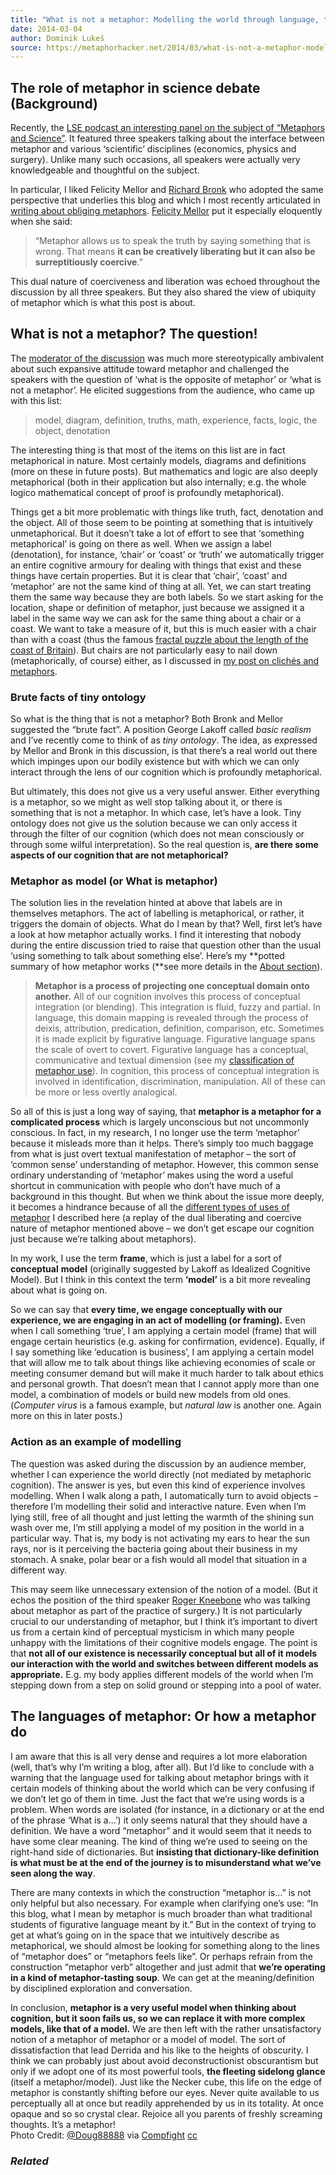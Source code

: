 ```yaml
---
title: "What is not a metaphor: Modelling the world through language, thought, science, or action"
date: 2014-03-04
author: Dominik Lukeš
source: https://metaphorhacker.net/2014/03/what-is-not-a-metaphor-modelling-the-world-through-language-thought-science-or-action
---
```


The role of metaphor in science debate (Background)
---------------------------------------------------

Recently, the [LSE podcast an interesting panel on the subject of “Metaphors and Science”](http://www.lse.ac.uk/newsAndMedia/videoAndAudio/channels/publicLecturesAndEvents/player.aspx?id=2289). It featured three speakers talking about the interface between metaphor and various ‘scientific’ disciplines (economics, physics and surgery). Unlike many such occasions, all speakers were actually very knowledgeable and thoughtful on the subject.

In particular, I liked Felicity Mellor and [Richard Bronk](http://www.lse.ac.uk/researchAndexpertise/experts/profile.aspx?KeyValue=r.bronk%40lse.ac.uk) who adopted the same perspective that underlies this blog and which I most recently articulated in [writing about obliging metaphors](http://metaphorhacker.net/2013/10/pervasiveness-of-oblidging-metaphors-in-thought-and-deed). [Felicity Mellor](http://www.imperial.ac.uk/AP/faces/pages/read/Home.jsp?person=f.mellor&_adf.ctrl-state=g30lcwtcs_3&_afrRedirect=1604205418236000) put it especially eloquently when she said:

> “Metaphor allows us to speak the truth by saying something that is wrong. That means **it can be creatively liberating but it can also be surreptitiously coercive**.”

This dual nature of coerciveness and liberation was echoed throughout the discussion by all three speakers. But they also shared the view of ubiquity of metaphor which is what this post is about.

What is not a metaphor? The question!
-------------------------------------

The [moderator of the discussion](https://twitter.com/bnglaser) was much more stereotypically ambivalent about such expansive attitude toward metaphor and challenged the speakers with the question of ‘what is the opposite of metaphor’ or ‘what is not a metaphor’. He elicited suggestions from the audience, who came up with this list:

> model, diagram, definition, truths, math, experience, facts, logic, the object, denotation

The interesting thing is that most of the items on this list are in fact metaphorical in nature. Most certainly models, diagrams and definitions (more on these in future posts). But mathematics and logic are also deeply metaphorical (both in their application but also internally; e.g. the whole logico mathematical concept of proof is profoundly metaphorical).

Things get a bit more problematic with things like truth, fact, denotation and the object. All of those seem to be pointing at something that is intuitively unmetaphorical. But it doesn’t take a lot of effort to see that ‘something metaphorical’ is going on there as well. When we assign a label (denotation), for instance, ‘chair’ or ‘coast’ or ‘truth’ we automatically trigger an entire cognitive armoury for dealing with things that exist and these things have certain properties. But it is clear that ‘chair’, ‘coast’ and ‘metaphor’ are not the same kind of thing at all. Yet, we can start treating them the same way because they are both labels. So we start asking for the location, shape or definition of metaphor, just because we assigned it a label in the same way we can ask for the same thing about a chair or a coast. We want to take a measure of it, but this is much easier with a chair than with a coast (thus the famous [fractal puzzle about the length of the coast of Britain](http://en.wikipedia.org/wiki/How_Long_Is_the_Coast_of_Britain%3F_Statistical_Self-Similarity_and_Fractional_Dimension)). But chairs are not particularly easy to nail down (metaphorically, of course) either, as I discussed in [my post on clichés and metaphors](http://metaphorhacker.net/2012/08/cliches-information-and-metaphors-overcoming-prejudice-with-metahor-hacking-and-getting-it-back-again).

### Brute facts of tiny ontology

So what is the thing that is not a metaphor? Both Bronk and Mellor suggested the “brute fact”. A position George Lakoff called *basic realism* and I’ve recently come to think of as *tiny ontology*. The idea, as expressed by Mellor and Bronk in this discussion, is that there’s a real world out there which impinges upon our bodily existence but with which we can only interact through the lens of our cognition which is profoundly metaphorical.

But ultimately, this does not give us a very useful answer. Either everything is a metaphor, so we might as well stop talking about it, or there is something that is not a metaphor. In which case, let’s have a look. Tiny ontology does not give us the solution because we can only access it through the filter of our cognition (which does not mean consciously or through some wilful interpretation). So the real question is, **are there some aspects of our cognition that are not metaphorical?**

### Metaphor as model (or What is metaphor)

The solution lies in the revelation hinted at above that labels are in themselves metaphors. The act of labelling is metaphorical, or rather, it triggers the domain of objects. What do I mean by that? Well, first let’s have a look at how metaphor actually works. I find it interesting that nobody during the entire discussion tried to raise that question other than the usual ‘using something to talk about something else’. Here’s my **potted summary of how metaphor works (**see more details in the [About section](http://metaphorhacker.net/about)).

> **Metaphor is a process of projecting one conceptual domain onto another.** All of our cognition involves this process of conceptual integration (or blending). This integration is fluid, fuzzy and partial. In language, this domain mapping is revealed through the process of deixis, attribution, predication, definition, comparison, etc. Sometimes it is made explicit by figurative language. Figurative language spans the scale of overt to covert. Figurative language has a conceptual, communicative and textual dimension (see my [classification of metaphor use](http://metaphorhacker.net/2013/04/how-we-use-metaphors)). In cognition, this process of conceptual integration is involved in identification, discrimination, manipulation. All of these can be more or less overtly analogical.

So all of this is just a long way of saying, that **metaphor is a metaphor for a complicated process** which is largely unconscious but not uncommonly conscious. In fact, in my research, I no longer use the term ‘metaphor’ because it misleads more than it helps. There’s simply too much baggage from what is just overt textual manifestation of metaphor – the sort of ‘common sense’ understanding of metaphor. However, this common sense ordinary understanding of ‘metaphor’ makes using the word a useful shortcut in communication with people who don’t have much of a background in this thought. But when we think about the issue more deeply, it becomes a hindrance because of all the [different types of uses of metaphor](http://metaphorhacker.techczech.net/2013/04/how-we-use-metaphors/ "How we use metaphors") I described here (a replay of the dual liberating and coercive nature of metaphor mentioned above – we don’t get escape our cognition just because we’re talking about metaphors).

In my work, I use the term **frame**, which is just a label for a sort of **conceptual** **model** (originally suggested by Lakoff as Idealized Cognitive Model). But I think in this context the term **‘model’** is a bit more revealing about what is going on.

So we can say that **every time, we engage conceptually with our experience, we are engaging in an act of modelling (or framing).** Even when I call something ‘true’, I am applying a certain model (frame) that will engage certain heuristics (e.g. asking for confirmation, evidence). Equally, if I say something like ‘education is business’, I am applying a certain model that will allow me to talk about things like achieving economies of scale or meeting consumer demand but will make it much harder to talk about ethics and personal growth. That doesn’t mean that I cannot apply more than one model, a combination of models or build new models from old ones. (*Computer virus* is a famous example, but *natural law* is another one. Again more on this in later posts.)

### Action as an example of modelling

The question was asked during the discussion by an audience member, whether I can experience the world directly (not mediated by metaphoric cognition). The answer is yes, but even this kind of experience involves modelling. When I walk along a path, I automatically turn to avoid objects – therefore I’m modelling their solid and interactive nature. Even when I’m lying still, free of all thought and just letting the warmth of the shining sun wash over me, I’m still applying a model of my position in the world in a particular way. That is, my body is not activating my ears to hear the sun rays, nor is it perceiving the bacteria going about their business in my stomach. A snake, polar bear or a fish would all model that situation in a different way.

This may seem like unnecessary extension of the notion of a model. (But it echos the position of the third speaker [Roger Kneebone](https://twitter.com/ProfKneebone) who was talking about metaphor as part of the practice of surgery.) It is not particularly crucial to our understanding of metaphor, but I think it’s important to divert us from a certain kind of perceptual mysticism in which many people unhappy with the limitations of their cognitive models engage. The point is that **not all of our existence is necessarily conceptual but all of it models our interaction with the world and switches between different models as appropriate.** E.g. my body applies different models of the world when I’m stepping down from a step on solid ground or stepping into a pool of water.

The languages of metaphor: Or how a metaphor do
-----------------------------------------------

I am aware that this is all very dense and requires a lot more elaboration (well, that’s why I’m writing a blog, after all). But I’d like to conclude with a warning that the language used for talking about metaphor brings with it certain models of thinking about the world which can be very confusing if we don’t let go of them in time. Just the fact that we’re using words is a problem. When words are isolated (for instance, in a dictionary or at the end of the phrase ‘What is a…’) it only seems natural that they should have a definition. We have a word “metaphor” and it would seem that it needs to have some clear meaning. The kind of thing we’re used to seeing on the right-hand side of dictionaries. But **insisting that dictionary-like definition is what must be at the end of the journey is to misunderstand what we’ve seen along the way**.

There are many contexts in which the construction “metaphor is…” is not only helpful but also necessary. For example when clarifying one’s use: “In this blog, what I mean by metaphor is much broader than what traditional students of figurative language meant by it.” But in the context of trying to get at what’s going on in the space that we intuitively describe as metaphorical, we should almost be looking for something along to the lines of “metaphor does” or “metaphors feels like”. Or perhaps refrain from the construction “metaphor verb” altogether and just admit that **we’re operating in a kind of metaphor-tasting soup**. We can get at the meaning/definition by disciplined exploration and conversation.

In conclusion, **metaphor is a very useful model when thinking about cognition, but it soon fails us, so we can replace it with more complex models, like that of a model.** We are then left with the rather unsatisfactory notion of a metaphor of metaphor or a model of model. The sort of dissatisfaction that lead Derrida and his like to the heights of obscurity. I think we can probably just about avoid deconstructionist obscurantism but only if we adopt one of its most powerful tools, **the fleeting sidelong glance** (itself a metaphor/model). Just like the Necker cube, this life on the edge of metaphor is constantly shifting before our eyes. Never quite available to us perceptually all at once but readily apprehended by us in its totality. At once opaque and so so crystal clear. Rejoice all you parents of freshly screaming thoughts. It’s a metaphor!  
Photo Credit: [@Doug88888](http://www.flickr.com/photos/29468339@N02/3025297913/) via [Compfight](http://compfight.com) [cc](http://creativecommons.org/licenses/by-nc-sa/2.0/)

### *Related*